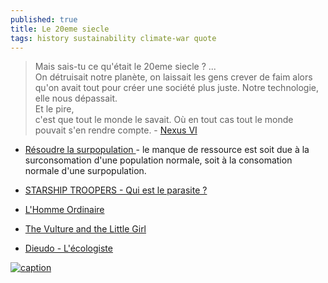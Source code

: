 ```yaml
---
published: true
title: Le 20eme siecle
tags: history sustainability climate-war quote
---
```

> Mais sais-tu ce qu'était le 20eme siecle ?  ...   
> On détruisait notre planète, on laissait les gens crever de faim alors qu'on avait tout pour créer une société plus juste. Notre technologie, elle nous dépassait.    
> Et le pire,   
> c'est que tout le monde le savait. Où en tout cas tout le monde pouvait s'en rendre compte. - [Nexus VI](https://youtu.be/yDkGQFsbgtY?list=TLPQMTIxMDIwMjEMEbA2tTHT7g&t=1030)


- [Résoudre la surpopulation ](https://www.youtube.com/watch?v=QbZXSpt0kOM&t=0s) - le manque de ressource est soit due à la surconsomation d'une population normale, soit à la consomation normale d'une surpopulation.


- [STARSHIP TROOPERS - Qui est le parasite ?](https://www.youtube.com/watch?v=RUt_-y6WzxM)
- [L'Homme Ordinaire](https://www.youtube.com/watch?v=pCMDV40reKI&list=LL&index=105)

- [	The Vulture and the Little Girl](https://news.ycombinator.com/item?id=40716917)
- [Dieudo - L'écologiste ](https://www.youtube.com/watch?v=tWvzFncNnC0)

[![caption](https://i.redd.it/5a8krfiy3q631.jpg)](https://www.reddit.com/media?url=https%3A%2F%2Fi.redd.it%2F5a8krfiy3q631.jpg)
